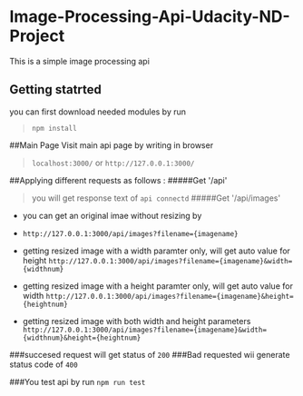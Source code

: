 # Image-Processing-Api-Udacity-ND-Project
This is a simple image processing api

## Getting statrted
you can first download needed modules by run 
> `npm install`

##Main Page
Visit main api page by writing in browser
> `localhost:3000/` or `http://127.0.0.1:3000/` 

##Applying different requests as follows :
#####Get '/api'
> you will get response text of `api connectd`
#####Get '/api/images'
- you can get an original imae without resizing by 
- `http://127.0.0.1:3000/api/images?filename={imagename}`

- getting resized image with a width paramter only, will get auto value for height
  `http://127.0.0.1:3000/api/images?filename={imagename}&width={widthnum}`
  
- getting resized image with a height paramter only, will get auto value for width
 `http://127.0.0.1:3000/api/images?filename={imagename}&height={heightnum}`
 
- getting resized image with both width and height parameters
 `http://127.0.0.1:3000/api/images?filename={imagename}&width={widthnum}&height={heightnum}`

###succesed request will get status of `200`
###Bad  requested wii generate status code of `400`

###You test api by run `npm run test`
